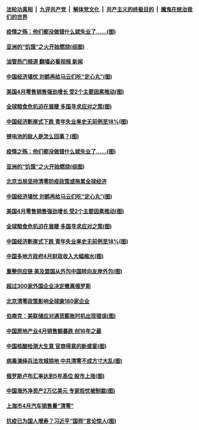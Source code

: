 ####  [法轮功真相](../../../../basic/blob/master/README.md?t=05181831) &nbsp;|&nbsp; [九评共产党](../../../../9ping.md/blob/master/README.md?t=05181831) &nbsp;|&nbsp; [解体党文化](../../../../jtdwh.md/blob/master/README.md?t=05181831)  &nbsp;|&nbsp; [共产主义的终极目的](../../../../gczydzjmd.md/blob/master/README.md?t=05181831) &nbsp;|&nbsp; [魔鬼在统治我们的世界](../../../../mgztzwmdsj.md/blob/master/README.md?t=05181831) 

#### [疫情之殇：他们都没做错什么就失业了……(图)](../pages/p5/1006739.md?t=05181831) 

#### [亚洲的“饥饿”之火开始燃烧(组图)](../pages/p5/1006736.md?t=05181831) 

#### [油管热门频道 翻墙必看视频 新闻](http://45.76.130.85:81/youtube.html?05181831)

#### [中国经济堪忧 刘鹤再给马云们吃“定心丸”(图)](../pages/p5/1006713.md?t=05181831) 

#### [美国4月零售销售强劲增长 受2个主要因素推动(图)](../pages/p5/1006706.md?t=05181831) 

#### [全球粮食危机迫在眉睫 多国寻求应对之策(图)](../pages/p5/1006703.md?t=05181831) 

#### [中国经济断崖式下跌 青年失业率史无前例至18%(图)](../pages/p5/1006691.md?t=05181831) 

#### [锂电池的敌人是怎么回事？(图)](../pages/p5/1006746.md?t=05181831) 

#### [疫情之殇：他们都没做错什么就失业了……(图)](../pages/p5/1006739.md?t=05181831) 

#### [亚洲的“饥饿”之火开始燃烧(组图)](../pages/p5/1006736.md?t=05181831) 

#### [北京当局坚持清零防疫政策或拖累全球经济](../pages/p5/1006716.md?t=05181831) 

#### [中国经济堪忧 刘鹤再给马云们吃“定心丸”(图)](../pages/p5/1006713.md?t=05181831) 

#### [美国4月零售销售强劲增长 受2个主要因素推动(图)](../pages/p5/1006706.md?t=05181831) 

#### [全球粮食危机迫在眉睫 多国寻求应对之策(图)](../pages/p5/1006703.md?t=05181831) 

#### [中国经济断崖式下跌 青年失业率史无前例至18%(图)](../pages/p5/1006691.md?t=05181831) 

#### [中国多地方政府4月财政收入大幅缩水(图)](../pages/p5/1006686.md?t=05181831) 

#### [重整供应链 美及盟国从外包中国转向友岸外包(图)](../pages/p5/1006684.md?t=05181831) 

#### [超过300家外国企业决定撤离俄罗斯](../pages/p5/1006681.md?t=05181831) 

#### [北京清零政策影响全球逾180家企业](../pages/p5/1006680.md?t=05181831) 

#### [伯南克：美联储应对通货膨胀时机出现错误(图)](../pages/p5/1006675.md?t=05181831) 

#### [中国房地产业4月销售额暴跌 创16年之最](../pages/p5/1006641.md?t=05181831) 

#### [中国核酸检测大生意 官商得意的新盛宴(图)](../pages/p5/1006603.md?t=05181831) 

#### [病毒演绎兵法攻城掠地 中共清零不成方寸大乱(图)](../pages/p5/1005931.md?t=05181831) 

#### [俄罗斯卢布汇率达到5年高位 股市上涨(图)](../pages/p5/1006599.md?t=05181831) 

#### [中国海外净资产2万亿美元 专家担忧被制裁(图)](../pages/p5/1006597.md?t=05181831) 

#### [上海市4月汽车销售量“清零”](../pages/p5/1006593.md?t=05181831) 

#### [抗疫已为国人增寿？习近平“国师”言论惊人(图)](../pages/p5/1006577.md?t=05181831) 

<img src='http://gfw-breaker.win/goodnews/indexes/p5.md' width='0px' height='0px'/>
